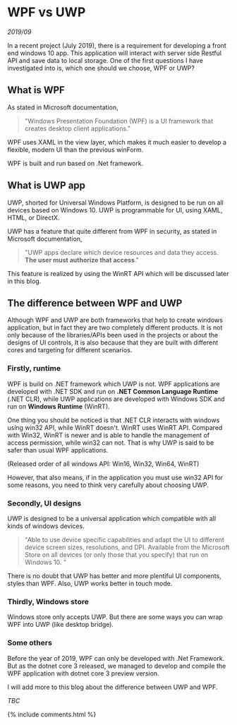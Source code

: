
# WPF vs UWP
*2019/09*

In a recent project (July 2019), there is a requirement for developing a front end windows 10 app. This application will interact with server side Restful API and save data to local storage. One of the first questions I have investigated into is, which one should we choose, WPF or UWP?

## What is WPF

As stated in Microsoft documentation,
> "Windows Presentation Foundation (WPF) is a UI framework that creates desktop client applications."

WPF uses XAML in the view layer, which makes it much easier to develop a flexible, modern UI than the previous winForm.

WPF is built and run based on .Net framework. 

## What is UWP app

UWP, shorted for Universal Windows Platform, is designed to be run on all devices based on Windows 10. UWP is programmable for UI, using XAML, HTML, or DirectX.


UWP has a feature that quite different from WPF in security, as stated in Microsoft documentation, 
> "UWP apps declare which device resources and data they access. **The user must authorize that access**."

This feature is realized by using the WinRT API which will be discussed later in this blog.


## The difference between WPF and UWP

Although WPF and UWP are both frameworks that help to create windows application, but in fact they are two completely different products. It is not only because of the libraries/APIs been used in the projects or about the designs of UI controls, It is also because that they are built with different cores and targeting for different scenarios.

### **Firstly, runtime**
WPF is build on .NET framework which UWP is not. WPF applications are developed with .NET SDK and run on **.NET Common Language Runtime** (.NET CLR), while UWP applications are developed with Windows SDK and run on **Windows Runtime** (WinRT). 

One thing you should be noticed is that .NET CLR interacts with windows using win32 API, while WinRT doesn't. WinRT uses WinRT API. Compared with Win32, WinRT is newer and is able to handle the management of access permission, while win32 can not. That is why UWP is said to be safer than usual WPF applications. 

(Released order of all windows API: Win16, Win32, Win64, WinRT)

However, that also means, if in the application you must use win32 API for some reasons, you need to think very carefully about choosing UWP.


### **Secondly, UI designs**
UWP is designed to be a universal application which compatible with all kinds of windows devices. 


> "Able to use device specific capabilities and adapt the UI to different device screen sizes, resolutions, and DPI.
Available from the Microsoft Store on all devices (or only those that you specify) that run on Windows 10. "

There is no doubt that UWP has better and more plentiful UI components, styles than WPF. Also, UWP works better in touch mode.

### **Thirdly, Windows store**
Windows store only accepts UWP. But there are some ways you can wrap WPF into UWP (like desktop bridge). 


### **Some others**
Before the year of 2019, WPF can only be developed with .Net Framework. But as the dotnet core 3 released, we managed to develop and compile the WPF application with dotnet core 3 preview version. 

I will add more to this blog about the difference between UWP and WPF.  

*TBC*

{% include comments.html %}